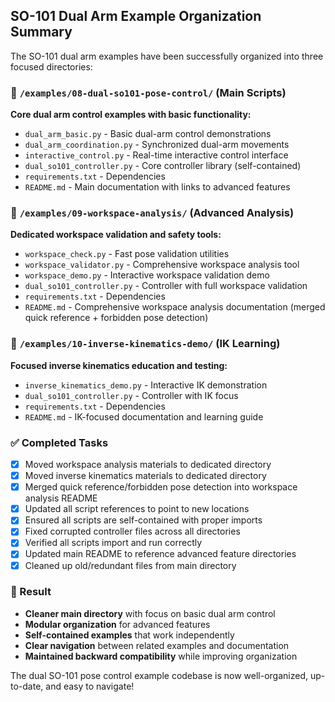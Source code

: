 ## SO-101 Dual Arm Example Organization Summary

The SO-101 dual arm examples have been successfully organized into three focused directories:

### 📁 `/examples/08-dual-so101-pose-control/` (Main Scripts)
**Core dual arm control examples with basic functionality:**
- `dual_arm_basic.py` - Basic dual-arm control demonstrations
- `dual_arm_coordination.py` - Synchronized dual-arm movements  
- `interactive_control.py` - Real-time interactive control interface
- `dual_so101_controller.py` - Core controller library (self-contained)
- `requirements.txt` - Dependencies
- `README.md` - Main documentation with links to advanced features

### 📁 `/examples/09-workspace-analysis/` (Advanced Analysis)
**Dedicated workspace validation and safety tools:**
- `workspace_check.py` - Fast pose validation utilities
- `workspace_validator.py` - Comprehensive workspace analysis tool
- `workspace_demo.py` - Interactive workspace validation demo
- `dual_so101_controller.py` - Controller with full workspace validation
- `requirements.txt` - Dependencies
- `README.md` - Comprehensive workspace analysis documentation (merged quick reference + forbidden pose detection)

### 📁 `/examples/10-inverse-kinematics-demo/` (IK Learning)
**Focused inverse kinematics education and testing:**
- `inverse_kinematics_demo.py` - Interactive IK demonstration  
- `dual_so101_controller.py` - Controller with IK focus
- `requirements.txt` - Dependencies
- `README.md` - IK-focused documentation and learning guide

### ✅ Completed Tasks
- [x] Moved workspace analysis materials to dedicated directory
- [x] Moved inverse kinematics materials to dedicated directory  
- [x] Merged quick reference/forbidden pose detection into workspace analysis README
- [x] Updated all script references to point to new locations
- [x] Ensured all scripts are self-contained with proper imports
- [x] Fixed corrupted controller files across all directories
- [x] Verified all scripts import and run correctly
- [x] Updated main README to reference advanced feature directories
- [x] Cleaned up old/redundant files from main directory

### 🎯 Result
- **Cleaner main directory** with focus on basic dual arm control
- **Modular organization** for advanced features
- **Self-contained examples** that work independently
- **Clear navigation** between related examples and documentation
- **Maintained backward compatibility** while improving organization

The dual SO-101 pose control example codebase is now well-organized, up-to-date, and easy to navigate!
